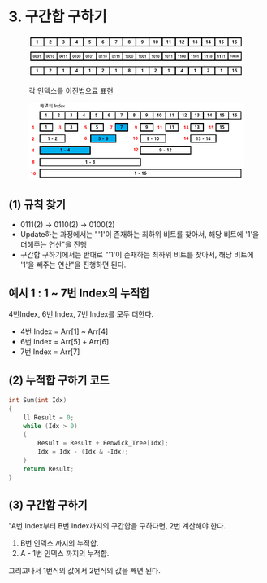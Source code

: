 # 3. 구간합 구하기

<figure><img src="../../../.gitbook/assets/image (10).png" alt=""><figcaption><p>각 인덱스를 이진법으료 표현</p></figcaption></figure>

<figure><img src="../../../.gitbook/assets/image (2).png" alt=""><figcaption></figcaption></figure>

## (1) 규칙 찾기

* 0111(2) → 0110(2) → 0100(2)
* Update하는 과정에서는 "'1'이 존재하는 최하위 비트를 찾아서, 해당 비트에 '1'을 더해주는 연산"을 진행
* 구간합 구하기에서는 반대로 "'1'이 존재하는 최하위 비트를 찾아서, 해당 비트에 '1'을 빼주는 연산"을 진행하면 된다.

## 예시 1 : 1 \~ 7번 Index의 누적합

4번Index, 6번 Index, 7번 Index를 모두 더한다.

* 4번 Index = Arr\[1] \~ Arr\[4]
* 6번 Index = Arr\[5] + Arr\[6]
* 7번 Index = Arr\[7]

## (2) 누적합 구하기 코드

```cpp
int Sum(int Idx)
{
    ll Result = 0;
    while (Idx > 0)
    {
        Result = Result + Fenwick_Tree[Idx];
        Idx = Idx - (Idx & -Idx);
    }
    return Result;
}

```

## (3) 구간합 구하기

&#x20; "A번 Index부터 B번 Index까지의 구간합을 구하다면, 2번 계산해야 한다.

1. B번 인덱스 까지의 누적합.
2. A - 1번 인덱스 까지의 누적합.

그리고나서 1번식의 값에서 2번식의 값을 빼면 된다.


